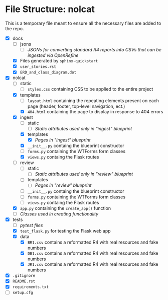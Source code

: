 # File Structure: nolcat
This is a temporary file meant to ensure all the necessary files are added to the repo.

* [x] docs
    * [ ]  jsons
        * [ ]  *JSONs for converting standard R4 reports into CSVs that can be ingested via OpenRefine*
    * [x]  Files generated by `sphinx-quickstart`
    * [x] `user_stories.rst`
    * [x] `ERD_and_class_diagram.dot`
* [x] nolcat
    * [ ] static
        * [ ] `styles.css` containing CSS to be applied to the entire project
    * [x] templates
        * [ ] `layout.html` containing the repeating elements present on each page (header, footer, top-level navigation, ect.)
        * [x] `404.html` containing the page to display in response to 404 errors
    * [x] ingest
        * [ ] static
            * [ ] *Static attributes used only in "ingest" blueprint*
        * [x] templates
            * [x] *Pages in "ingest" blueprint*
        * [x] `__init__.py` containg the blueprint constructor
        * [ ] `forms.py` containing the WTForms form classes
        * [x] `views.py` containg the Flask routes
    * [ ] review
        * [ ] static
            * [ ] *Static attributes used only in "review" blueprint*
        * [ ] templates
            * [ ] *Pages in "review" blueprint*
        * [ ] `__init__.py` containg the blueprint constructor
        * [ ] `forms.py` containing the WTForms form classes
        * [ ] `views.py` containg the Flask routes
    * [x] `app.py` containing the `create_app()` function
    * [ ] *Classes used in creating functionality*
* [x] tests
    * [ ] *pytest files*
    * [x] `test_flask.py` for testing the Flask web app
    * [x] data
        * [x] `BR1.csv` contains a reformatted R4 with real resources and fake numbers
        * [x] `DB1.csv` contains a reformatted R4 with real resources and fake numbers
        * [x] `JR1.csv` contains a reformatted R4 with real resources and fake numbers
* [x] `.gitignore`
* [x] `README.rst`
* [x] `requirements.txt`
* [ ] `setup.cfg`
